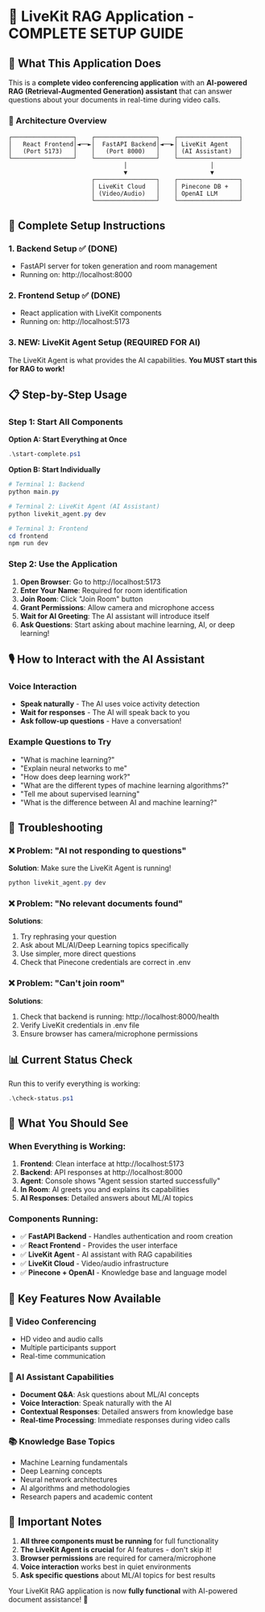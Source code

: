 # 🤖 LiveKit RAG Application - COMPLETE SETUP GUIDE

## 🎯 What This Application Does

This is a **complete video conferencing application** with an **AI-powered RAG (Retrieval-Augmented Generation) assistant** that can answer questions about your documents in real-time during video calls.

### 🔧 Architecture Overview

```
┌─────────────────┐    ┌─────────────────┐    ┌─────────────────┐
│   React Frontend│◄──►│  FastAPI Backend│◄──►│ LiveKit Agent   │
│   (Port 5173)   │    │   (Port 8000)   │    │ (AI Assistant)  │
└─────────────────┘    └─────────────────┘    └─────────────────┘
                                │                       │
                                ▼                       ▼
                       ┌─────────────────┐    ┌─────────────────┐
                       │ LiveKit Cloud   │    │ Pinecone DB +   │
                       │ (Video/Audio)   │    │ OpenAI LLM      │
                       └─────────────────┘    └─────────────────┘
```

## 🚀 Complete Setup Instructions

### 1. Backend Setup ✅ (DONE)
- FastAPI server for token generation and room management
- Running on: http://localhost:8000

### 2. Frontend Setup ✅ (DONE)  
- React application with LiveKit components
- Running on: http://localhost:5173

### 3. **NEW: LiveKit Agent Setup** (REQUIRED FOR AI)

The LiveKit Agent is what provides the AI capabilities. **You MUST start this for RAG to work!**

## 📋 Step-by-Step Usage

### Step 1: Start All Components

**Option A: Start Everything at Once**
```powershell
.\start-complete.ps1
```

**Option B: Start Individually**
```powershell
# Terminal 1: Backend
python main.py

# Terminal 2: LiveKit Agent (AI Assistant)
python livekit_agent.py dev

# Terminal 3: Frontend
cd frontend
npm run dev
```

### Step 2: Use the Application

1. **Open Browser**: Go to http://localhost:5173
2. **Enter Your Name**: Required for room identification
3. **Join Room**: Click "Join Room" button
4. **Grant Permissions**: Allow camera and microphone access
5. **Wait for AI Greeting**: The AI assistant will introduce itself
6. **Ask Questions**: Start asking about machine learning, AI, or deep learning!

## 🎙️ How to Interact with the AI Assistant

### Voice Interaction
- **Speak naturally** - The AI uses voice activity detection
- **Wait for responses** - The AI will speak back to you
- **Ask follow-up questions** - Have a conversation!

### Example Questions to Try
- "What is machine learning?"
- "Explain neural networks to me"
- "How does deep learning work?"
- "What are the different types of machine learning algorithms?"
- "Tell me about supervised learning"
- "What is the difference between AI and machine learning?"

## 🔧 Troubleshooting

### ❌ Problem: "AI not responding to questions"
**Solution**: Make sure the LiveKit Agent is running!
```powershell
python livekit_agent.py dev
```

### ❌ Problem: "No relevant documents found"
**Solutions**:
1. Try rephrasing your question
2. Ask about ML/AI/Deep Learning topics specifically
3. Use simpler, more direct questions
4. Check that Pinecone credentials are correct in .env

### ❌ Problem: "Can't join room"
**Solutions**:
1. Check that backend is running: http://localhost:8000/health
2. Verify LiveKit credentials in .env file
3. Ensure browser has camera/microphone permissions

## 📊 Current Status Check

Run this to verify everything is working:
```powershell
.\check-status.ps1
```

## 🎥 What You Should See

### When Everything is Working:
1. **Frontend**: Clean interface at http://localhost:5173
2. **Backend**: API responses at http://localhost:8000
3. **Agent**: Console shows "Agent session started successfully"
4. **In Room**: AI greets you and explains its capabilities
5. **AI Responses**: Detailed answers about ML/AI topics

### Components Running:
- ✅ **FastAPI Backend** - Handles authentication and room creation
- ✅ **React Frontend** - Provides the user interface
- ✅ **LiveKit Agent** - AI assistant with RAG capabilities
- ✅ **LiveKit Cloud** - Video/audio infrastructure
- ✅ **Pinecone + OpenAI** - Knowledge base and language model

## 🎯 Key Features Now Available

### 🎥 Video Conferencing
- HD video and audio calls
- Multiple participants support
- Real-time communication

### 🤖 AI Assistant Capabilities
- **Document Q&A**: Ask questions about ML/AI concepts
- **Voice Interaction**: Speak naturally with the AI
- **Contextual Responses**: Detailed answers from knowledge base
- **Real-time Processing**: Immediate responses during video calls

### 📚 Knowledge Base Topics
- Machine Learning fundamentals
- Deep Learning concepts
- Neural network architectures
- AI algorithms and methodologies
- Research papers and academic content

## 🔑 Important Notes

1. **All three components must be running** for full functionality
2. **The LiveKit Agent is crucial** for AI features - don't skip it!
3. **Browser permissions** are required for camera/microphone
4. **Voice interaction** works best in quiet environments
5. **Ask specific questions** about ML/AI topics for best results

Your LiveKit RAG application is now **fully functional** with AI-powered document assistance! 🎉
